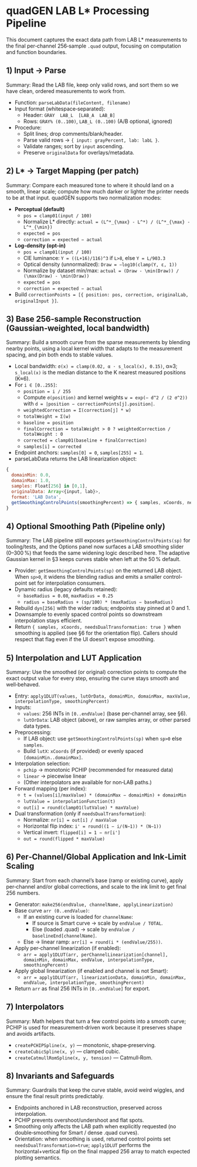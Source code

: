 # quadGEN LAB L* Processing Pipeline

This document captures the exact data path from LAB L* measurements to the final per‑channel 256‑sample `.quad` output, focusing on computation and function boundaries. 

## 1) Input → Parse
Summary: Read the LAB file, keep only valid rows, and sort them so we have clean, ordered measurements to work from.
- Function: `parseLabData(fileContent, filename)`
- Input format (whitespace‑separated):
  - Header: `GRAY  LAB_L  [LAB_A  LAB_B]`
  - Rows: `GRAY% (0..100)`, `LAB_L (0..100)` (A/B optional, ignored)
- Procedure:
  - Split lines; drop comments/blank/header.
  - Parse valid rows → `{ input: grayPercent, lab: labL }`.
  - Validate ranges; sort by `input` ascending.
  - Preserve `originalData` for overlays/metadata.

## 2) L* → Target Mapping (per patch)
Summary: Compare each measured tone to where it should land on a smooth, linear scale; compute how much darker or lighter the printer needs to be at that input. quadGEN supports two normalization modes:
- **Perceptual (default)**
  - `pos = clamp01(input / 100)`
  - Normalize L* directly: `actual = (L^*_{\max} - L^*) / (L^*_{\max} - L^*_{\min})`
  - `expected = pos`
  - `correction = expected − actual`
- **Log-density (opt-in)**
  - `pos = clamp01(input / 100)`
  - CIE luminance: `Y = ((L+16)/116)^3` if `L>8`, else `Y = L/903.3`
  - Optical density (unnormalized): `Draw = −log10(clamp(Y, ε, 1))`
  - Normalize by dataset min/max: `actual = (Draw - \min(Draw)) / (\max(Draw) - \min(Draw))`
  - `expected = pos`
  - `correction = expected − actual`
- Build `correctionPoints = [{ position: pos, correction, originalLab, originalInput }]`.

## 3) Base 256‑sample Reconstruction (Gaussian‑weighted, local bandwidth)
Summary: Build a smooth curve from the sparse measurements by blending nearby points, using a local kernel width that adapts to the measurement spacing, and pin both ends to stable values.
- Local bandwidth: `σ(x) = clamp(0.02, α · s_local(x), 0.15)`, α≈3; `s_local(x)` is the median distance to the K nearest measured positions (K≈6).
- For `i ∈ [0..255]`:
  - `position = i / 255`
  - Compute `σ(position)` and kernel weights `w = exp(− d^2 / (2 σ^2))` with `d = |position − correctionPoints[j].position|`.
  - `weightedCorrection = Σ(correction[j] * w)`
  - `totalWeight = Σ(w)`
  - `baseline = position`
  - `finalCorrection = totalWeight > 0 ? weightedCorrection / totalWeight : 0`
  - `corrected = clamp01(baseline + finalCorrection)`
  - `samples[i] = corrected`
- Endpoint anchors: `samples[0] = 0`, `samples[255] = 1`.
- parseLabData returns the LAB linearization object:

```js
{
  domainMin: 0.0,
  domainMax: 1.0,
  samples: Float[256] in [0,1],
  originalData: Array<{input, lab}>,
  format: 'LAB Data',
  getSmoothingControlPoints(smoothingPercent) => { samples, xCoords, needsDualTransformation }
}
```

## 4) Optional Smoothing Path (Pipeline only)
Summary: The LAB pipeline still exposes `getSmoothingControlPoints(sp)` for tooling/tests, and the Options panel now surfaces a LAB smoothing slider (0–300 %) that feeds the same widening logic described here. The adaptive Gaussian kernel in §3 keeps curves stable when left at the 50 % default.
- Provider: `getSmoothingControlPoints(sp)` on the returned LAB object. When `sp>0`, it widens the blending radius and emits a smaller control-point set for interpolation consumers.
- Dynamic radius (legacy defaults retained):
  - `baseRadius = 0.08`, `maxRadius = 0.25`
  - `radius = baseRadius + (sp/100) * (maxRadius − baseRadius)`
- Rebuild `dyn[256]` with the wider radius; endpoints stay pinned at 0 and 1.
- Downsample to evenly spaced control points so downstream interpolation stays efficient.
- Return `{ samples, xCoords, needsDualTransformation: true }` when smoothing is applied (see §6 for the orientation flip). Callers should respect that flag even if the UI doesn’t expose smoothing.

## 5) Interpolation and LUT Application
Summary: Use the smoothed (or original) correction points to compute the exact output value for every step, ensuring the curve stays smooth and well‑behaved.
- Entry: `apply1DLUT(values, lutOrData, domainMin, domainMax, maxValue, interpolationType, smoothingPercent)`
- Inputs:
  - `values`: 256 INTs in `[0..endValue]` (base per‑channel array, see §6).
  - `lutOrData`: LAB object (above), or raw samples array, or other parsed data types.
- Preprocessing:
  - If LAB object: use `getSmoothingControlPoints(sp)` when `sp>0` else `samples`.
  - Build `lutX`: `xCoords` (if provided) or evenly spaced `[domainMin..domainMax]`.
- Interpolation selection:
  - `pchip` → monotonic PCHIP (recommended for measured data)
  - `linear` → piecewise linear
  - (Other interpolators are available for non‑LAB paths.)
- Forward mapping (per index):
  - `t = (values[i]/maxValue) * (domainMax − domainMin) + domainMin`
  - `lutValue = interpolationFunction(t)`
  - `out[i] = round(clamp01(lutValue) * maxValue)`
- Dual transformation (only if `needsDualTransformation`):
  - Normalize: `nr[i] = out[i] / maxValue`
  - Horizontal flip index: `i' = round((1 − i/(N−1)) * (N−1))`
  - Vertical invert: `flipped[i] = 1 − nr[i']`
  - `out = round(flipped * maxValue)`

## 6) Per‑Channel/Global Application and Ink‑Limit Scaling
Summary: Start from each channel’s base (ramp or existing curve), apply per‑channel and/or global corrections, and scale to the ink limit to get final 256 numbers.
- Generator: `make256(endValue, channelName, applyLinearization)`
- Base curve `arr (0..endValue)`:
  - If an existing curve is loaded for `channelName`:
    - If source is Smart curve → scale by `endValue / TOTAL`.
    - Else (loaded .quad) → scale by `endValue / baselineEnd[channelName]`.
  - Else → linear ramp: `arr[i] = round(i * (endValue/255))`.
- Apply per‑channel linearization (if enabled):
  - `arr = apply1DLUT(arr, perChannelLinearization[channel], domainMin, domainMax, endValue, interpolationType, smoothingPercent)`
- Apply global linearization (if enabled and channel is not Smart):
  - `arr = apply1DLUT(arr, linearizationData, domainMin, domainMax, endValue, interpolationType, smoothingPercent)`
- Return `arr` as final 256 INTs in `[0..endValue]` for export.

## 7) Interpolators
Summary: Math helpers that turn a few control points into a smooth curve; PCHIP is used for measurement‑driven work because it preserves shape and avoids artifacts.
- `createPCHIPSpline(x, y)` — monotonic, shape‑preserving.
- `createCubicSpline(x, y)` — clamped cubic.
- `createCatmullRomSpline(x, y, tension)` — Catmull‑Rom.

## 8) Invariants and Safeguards
Summary: Guardrails that keep the curve stable, avoid weird wiggles, and ensure the final result prints predictably.
- Endpoints anchored in LAB reconstruction, preserved across interpolation.
- PCHIP prevents overshoot/undershoot and flat spots.
- Smoothing only affects the LAB path when explicitly requested (no double‑smoothing for Smart / dense .quad curves).
- Orientation: when smoothing is used, returned control points set `needsDualTransformation=true`; `apply1DLUT` performs the horizontal+vertical flip on the final mapped 256 array to match expected plotting semantics.
